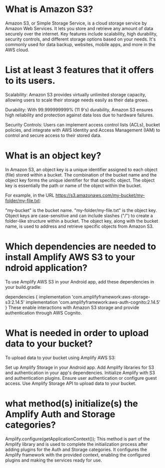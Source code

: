 # What is Amazon S3?

Amazon S3, or Simple Storage Service, is a cloud storage service by Amazon Web Services. 
It lets you store and retrieve any amount of data securely over the internet. Key features include scalability, high durability, security controls, and different storage options based on your needs.
It's commonly used for data backup, websites, mobile apps, and more in the AWS cloud.

# List at least 3 features that it offers to its users.
Scalability: Amazon S3 provides virtually unlimited storage capacity, allowing users to scale their storage needs easily as their data grows.

Durability: With 99.999999999% (11 9's) durability, Amazon S3 ensures high reliability and protection against data loss due to hardware failures.

Security Controls: Users can implement access control lists (ACLs), bucket policies, and integrate with AWS Identity and Access Management (IAM) to control and secure access to their stored data.
# What is an object key?
In Amazon S3, an object key is a unique identifier assigned to each object (file) stored within a bucket. The combination of the bucket name and the object key forms the unique identifier for that specific object. The object key is essentially the path or name of the object within the bucket.

For example, in the URL https://s3.amazonaws.com/my-bucket/my-folder/my-file.txt:

"my-bucket" is the bucket name.
"my-folder/my-file.txt" is the object key.
Object keys are case-sensitive and can include slashes ("/") to create a folder-like structure within a bucket. The object key, along with the bucket name, is used to address and retrieve specific objects from Amazon S3.

# Which dependencies are needed to install Amplify AWS S3 to your ndroid application?
To use Amplify AWS S3 in your Android app, add these dependencies in your build.gradle:

dependencies {
implementation 'com.amplifyframework:aws-storage-s3:2.14.5'
implementation 'com.amplifyframework:aws-auth-cognito:2.14.5'
}
These enable interactions with Amazon S3 storage and provide authentication through AWS Cognito.

# What is needed in order to upload data to your bucket?

To upload data to your bucket using Amplify AWS S3:

Set up Amplify Storage in your Android app.
Add Amplify libraries for S3 and authentication in your app's dependencies.
Initialize Amplify with S3 and authentication plugins.
Ensure user authentication or configure guest access.
Use Amplify Storage API to upload data to your bucket.
# what method(s) initialize(s) the Amplify Auth and Storage categories?
Amplify.configure(getApplicationContext());
This method is part of the Amplify library and is used to complete the initialization process after adding plugins for the Auth and Storage categories. It configures the Amplify framework with the provided context, enabling the configured plugins and making the services ready for use.









